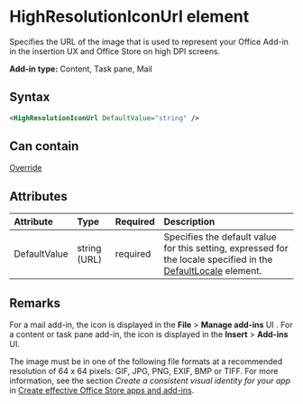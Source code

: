 # HighResolutionIconUrl element

Specifies the URL of the image that is used to represent your Office Add-in in the insertion UX and Office Store on high DPI screens.

**Add-in type:** Content, Task pane, Mail

## Syntax

```XML
<HighResolutionIconUrl DefaultValue="string" />
```

## Can contain

[Override](override.md)

## Attributes

|**Attribute**|**Type**|**Required**|**Description**|
|:-----|:-----|:-----|:-----|
|DefaultValue|string (URL)|required|Specifies the default value for this setting, expressed for the locale specified in the [DefaultLocale](defaultlocale.md) element.|

## Remarks

For a mail add-in, the icon is displayed in the  **File** > **Manage add-ins** UI . For a content or task pane add-in, the icon is displayed in the **Insert** > **Add-ins** UI.

The image must be in one of the following file formats at a recommended resolution of 64 x 64 pixels: GIF, JPG, PNG, EXIF, BMP or TIFF. For more information, see the section  _Create a consistent visual identity for your app_ in [Create effective Office Store apps and add-ins](http://msdn.microsoft.com/library/c66a6e6b-2e96-458f-8f8c-2a499fe942c9%28Office.15%29.aspx).
